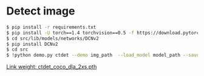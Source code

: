 # Detect image
```bash
$ pip install -r requirements.txt
$ pip install -U torch==1.4 torchvision==0.5 -f https://download.pytorch.org/whl/cu101/torch_stable.html 
$ cd src/lib/models/networks/DCNv2
$ pip install DCNv2
$ cd src
$ !python demo.py ctdet --demo img_path  --load_model model_path --save save_dir
```
[Link weight: ctdet_coco_dla_2xs.pth](https://drive.google.com/file/d/1BWinZg-JBi0DniU6rw9SVvcWg_S5r2FZ/view?usp=sharing)
